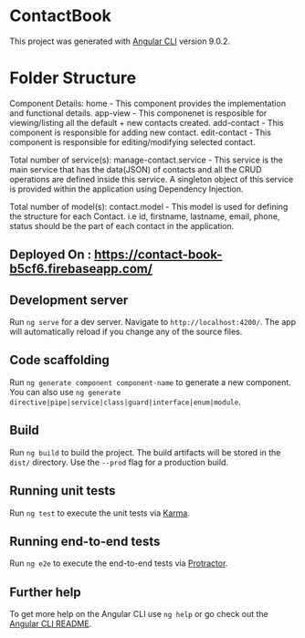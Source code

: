 # ContactBook

This project was generated with [Angular CLI](https://github.com/angular/angular-cli) version 9.0.2.


# Folder Structure

Component Details:
home - This component provides the implementation and functional details.
app-view - This componenet is resposible for viewing/listing all the default + new contacts created.
add-contact - This component is responsible for adding new contact.
edit-contact - This component is responsible for editing/modifying selected contact.

Total number of service(s): 
manage-contact.service - This service is the main service that has the data(JSON) of contacts and all the CRUD operations are defined inside this service. A singleton object of this service is provided within the application using Dependency Injection.

Total number of model(s): 
contact.model - This model is used for defining the structure for each Contact. i.e id, firstname, lastname, email, phone, status should be the part of each contact in the application.

## Deployed On : https://contact-book-b5cf6.firebaseapp.com/

## Development server

Run `ng serve` for a dev server. Navigate to `http://localhost:4200/`. The app will automatically reload if you change any of the source files.

## Code scaffolding

Run `ng generate component component-name` to generate a new component. You can also use `ng generate directive|pipe|service|class|guard|interface|enum|module`.

## Build

Run `ng build` to build the project. The build artifacts will be stored in the `dist/` directory. Use the `--prod` flag for a production build.

## Running unit tests

Run `ng test` to execute the unit tests via [Karma](https://karma-runner.github.io).

## Running end-to-end tests

Run `ng e2e` to execute the end-to-end tests via [Protractor](http://www.protractortest.org/).

## Further help

To get more help on the Angular CLI use `ng help` or go check out the [Angular CLI README](https://github.com/angular/angular-cli/blob/master/README.md).
